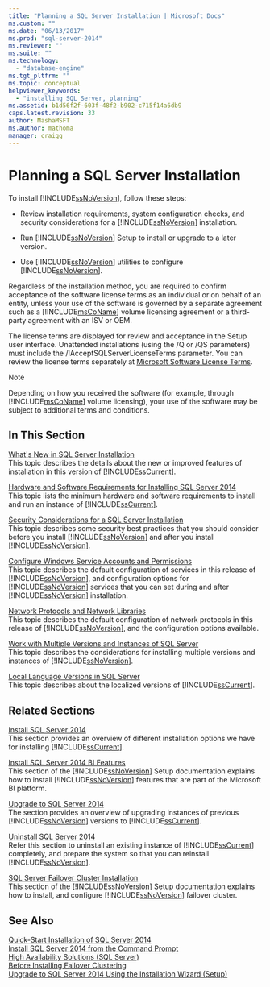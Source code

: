```yaml
---
title: "Planning a SQL Server Installation | Microsoft Docs"
ms.custom: ""
ms.date: "06/13/2017"
ms.prod: "sql-server-2014"
ms.reviewer: ""
ms.suite: ""
ms.technology: 
  - "database-engine"
ms.tgt_pltfrm: ""
ms.topic: conceptual
helpviewer_keywords: 
  - "installing SQL Server, planning"
ms.assetid: b1d56f2f-603f-48f2-b902-c715f14a6db9
caps.latest.revision: 33
author: MashaMSFT
ms.author: mathoma
manager: craigg
---
```

# Planning a SQL Server Installation
  To install [!INCLUDE[ssNoVersion](../../includes/ssnoversion-md.md)], follow these steps:  
  
-   Review installation requirements, system configuration checks, and security considerations for a [!INCLUDE[ssNoVersion](../../includes/ssnoversion-md.md)] installation.  
  
-   Run [!INCLUDE[ssNoVersion](../../includes/ssnoversion-md.md)] Setup to install or upgrade to a later version.  
  
-   Use [!INCLUDE[ssNoVersion](../../includes/ssnoversion-md.md)] utilities to configure [!INCLUDE[ssNoVersion](../../includes/ssnoversion-md.md)].  
  
 Regardless of the installation method, you are required to confirm acceptance of the software license terms as an individual or on behalf of an entity, unless your use of the software is governed by a separate agreement such as a [!INCLUDE[msCoName](../../includes/msconame-md.md)] volume licensing agreement or a third-party agreement with an ISV or OEM.  
  
 The license terms are displayed for review and acceptance in the Setup user interface. Unattended installations (using the /Q or /QS parameters) must include the /IAcceptSQLServerLicenseTerms parameter. You can review the license terms separately at [Microsoft Software License Terms](http://go.microsoft.com/fwlink/?LinkID=148209).  
  
> [!NOTE]  
>  Depending on how you received the software (for example, through [!INCLUDE[msCoName](../../includes/msconame-md.md)] volume licensing), your use of the software may be subject to additional terms and conditions.  
  
## In This Section  
 [What's New in SQL Server Installation](../../../2014/sql-server/install/what-s-new-in-sql-server-installation.md)  
 This topic describes the details about the new or improved features of installation in this version of [!INCLUDE[ssCurrent](../../includes/sscurrent-md.md)].  
  
 [Hardware and Software Requirements for Installing SQL Server 2014](hardware-and-software-requirements-for-installing-sql-server.md)  
 This topic lists the minimum hardware and software requirements to install and run an instance of [!INCLUDE[ssCurrent](../../includes/sscurrent-md.md)].  
  
 [Security Considerations for a SQL Server Installation](../../../2014/sql-server/install/security-considerations-for-a-sql-server-installation.md)  
 This topic describes some security best practices that you should consider before you install [!INCLUDE[ssNoVersion](../../includes/ssnoversion-md.md)] and after you install [!INCLUDE[ssNoVersion](../../includes/ssnoversion-md.md)].  
  
 [Configure Windows Service Accounts and Permissions](../../database-engine/configure-windows/configure-windows-service-accounts-and-permissions.md)  
 This topic describes the default configuration of services in this release of [!INCLUDE[ssNoVersion](../../includes/ssnoversion-md.md)], and configuration options for [!INCLUDE[ssNoVersion](../../includes/ssnoversion-md.md)] services that you can set during and after [!INCLUDE[ssNoVersion](../../includes/ssnoversion-md.md)] installation.  
  
 [Network Protocols and Network Libraries](../../../2014/sql-server/install/network-protocols-and-network-libraries.md)  
 This topic describes the default configuration of network protocols in this release of [!INCLUDE[ssNoVersion](../../includes/ssnoversion-md.md)], and the configuration options available.  
  
 [Work with Multiple Versions and Instances of SQL Server](../../../2014/sql-server/install/work-with-multiple-versions-and-instances-of-sql-server.md)  
 This topic describes the considerations for installing multiple versions and instances of [!INCLUDE[ssNoVersion](../../includes/ssnoversion-md.md)].  
  
 [Local Language Versions in SQL Server](../../../2014/sql-server/install/local-language-versions-in-sql-server.md)  
 This topic describes about the localized versions of [!INCLUDE[ssCurrent](../../includes/sscurrent-md.md)].  
  
## Related Sections  
 [Install SQL Server 2014](../../database-engine/install-windows/install-sql-server.md)  
 This section provides an overview of different installation options we have for installing [!INCLUDE[ssCurrent](../../includes/sscurrent-md.md)].  
  
 [Install SQL Server 2014 BI Features](install-sql-server-business-intelligence-features.md)  
 This section of the [!INCLUDE[ssNoVersion](../../includes/ssnoversion-md.md)] Setup documentation explains how to install [!INCLUDE[ssNoVersion](../../includes/ssnoversion-md.md)] features that are part of the Microsoft BI platform.  
  
 [Upgrade to SQL Server 2014](../../database-engine/install-windows/upgrade-sql-server.md)  
 The section provides an overview of upgrading instances of previous [!INCLUDE[ssNoVersion](../../includes/ssnoversion-md.md)] versions to [!INCLUDE[ssCurrent](../../includes/sscurrent-md.md)].  
  
 [Uninstall SQL Server 2014](uninstall-sql-server.md)  
 Refer this section to uninstall an existing instance of [!INCLUDE[ssCurrent](../../includes/sscurrent-md.md)] completely, and prepare the system so that you can reinstall [!INCLUDE[ssNoVersion](../../includes/ssnoversion-md.md)].  
  
 [SQL Server Failover Cluster Installation](../failover-clusters/install/sql-server-failover-cluster-installation.md)  
 This section of the [!INCLUDE[ssNoVersion](../../includes/ssnoversion-md.md)] Setup documentation explains how to install, and configure [!INCLUDE[ssNoVersion](../../includes/ssnoversion-md.md)] failover cluster.  
  
## See Also  
 [Quick-Start Installation of SQL Server 2014](../../../2014/getting-started/quick-start-installation-of-sql-server-2014.md)   
 [Install SQL Server 2014 from the Command Prompt](../../database-engine/install-windows/install-sql-server-from-the-command-prompt.md)   
 [High Availability Solutions &#40;SQL Server&#41;](../failover-clusters/high-availability-solutions-sql-server.md)   
 [Before Installing Failover Clustering](../failover-clusters/install/before-installing-failover-clustering.md)   
 [Upgrade to SQL Server 2014 Using the Installation Wizard &#40;Setup&#41;](../../database-engine/install-windows/upgrade-sql-server-using-the-installation-wizard-setup.md)  
  
  
